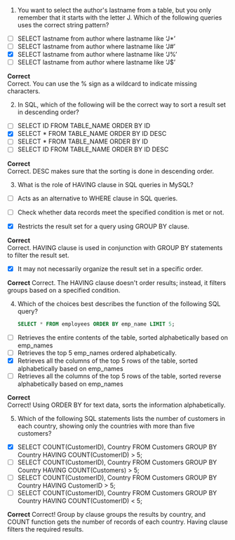 1. You want to select the author's lastname from a table, but you only remember that it starts with the letter J. Which of the following queries uses the correct string pattern?

- [ ] SELECT lastname from author where lastname like ‘J*’
- [ ] SELECT lastname from author where lastname like ‘J#’
- [x] SELECT lastname from author where lastname like ‘J%’
- [ ] SELECT lastname from author where lastname like ‘J$’

**Correct**  
Correct. You can use the % sign as a wildcard to indicate missing characters.

2. In SQL, which of the following will be the correct way to sort a result set in descending order?

- [ ] SELECT ID FROM TABLE_NAME ORDER BY ID
- [x] SELECT * FROM TABLE_NAME ORDER BY ID DESC
- [ ] SELECT * FROM TABLE_NAME ORDER BY ID
- [ ] SELECT ID FROM TABLE_NAME ORDER BY ID DESC

**Correct**  
Correct. DESC makes sure that the sorting is done in descending order.

3. What is the role of HAVING clause in SQL queries in MySQL?

- [ ] Acts as an alternative to WHERE clause in SQL queries.

- [ ] Check whether data records meet the specified condition is met or not.

- [x] Restricts the result set for a query using GROUP BY clause.

**Correct**  
Correct. HAVING clause is used in conjunction with GROUP BY statements to filter the result set.

- [x] It may not necessarily organize the result set in a specific order.

**Correct**
Correct. The HAVING clause doesn't order results; instead, it filters groups based on a specified condition.  


4. Which of the choices best describes the function of the following SQL query?

   ```sql
   SELECT * FROM employees ORDER BY emp_name LIMIT 5;
   ```

- [ ] Retrieves the entire contents of the table, sorted alphabetically based on emp_names
- [ ] Retrieves the top 5 emp_names ordered alphabetically.
- [x] Retrieves all the columns of the top 5 rows of the table, sorted alphabetically based on emp_names
- [ ] Retrieves all the columns of the top 5 rows of the table, sorted reverse alphabetically based on emp_names

**Correct**  
Correct! Using ORDER BY for text data, sorts the information alphabetically.

5. Which of the following SQL statements lists the number of customers in each country, showing only the countries with more than five customers?

- [x] SELECT COUNT(CustomerID), Country FROM Customers GROUP BY Country HAVING COUNT(CustomerID) > 5;
- [ ] SELECT COUNT(CustomerID), Country FROM Customers GROUP BY Country HAVING COUNT(Customers) > 5;
- [ ] SELECT COUNT(CustomerID), Country FROM Customers GROUP BY Country HAVING CustomerID > 5;
- [ ] SELECT COUNT(CustomerID), Country FROM Customers GROUP BY Country HAVING COUNT(CustomerID) < 5;

**Correct**
Correct! Group by clause groups the results by country, and COUNT function gets the number of records of each country. Having clause filters the required results. 
